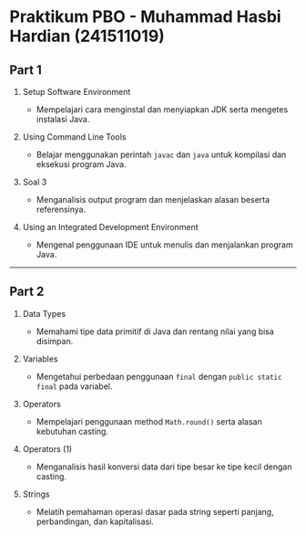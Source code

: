 # Praktikum PBO - Muhammad Hasbi Hardian (241511019)

## Part 1
1. Setup Software Environment  
   - Mempelajari cara menginstal dan menyiapkan JDK serta mengetes instalasi Java.  

2. Using Command Line Tools  
   - Belajar menggunakan perintah `javac` dan `java` untuk kompilasi dan eksekusi program Java.  

3. Soal 3  
   - Menganalisis output program dan menjelaskan alasan beserta referensinya.  

4. Using an Integrated Development Environment  
   - Mengenal penggunaan IDE untuk menulis dan menjalankan program Java.  

---

## Part 2
1. Data Types  
   - Memahami tipe data primitif di Java dan rentang nilai yang bisa disimpan.  

2. Variables  
   - Mengetahui perbedaan penggunaan `final` dengan `public static final` pada variabel.  

3. Operators  
   - Mempelajari penggunaan method `Math.round()` serta alasan kebutuhan casting.  

4. Operators (1)  
   - Menganalisis hasil konversi data dari tipe besar ke tipe kecil dengan casting.  

5. Strings  
   - Melatih pemahaman operasi dasar pada string seperti panjang, perbandingan, dan kapitalisasi.  
